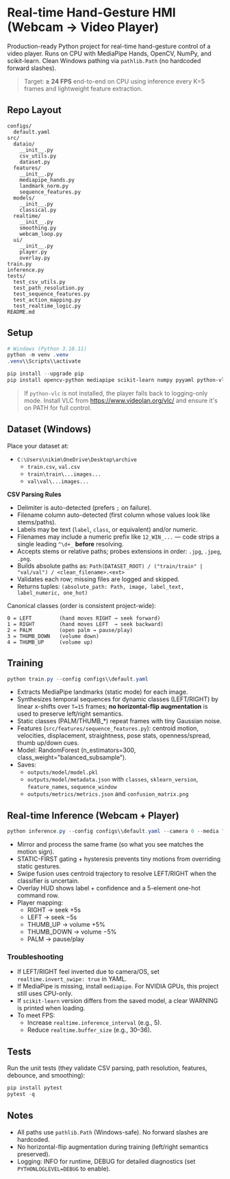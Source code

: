 # Real-time Hand-Gesture HMI (Webcam → Video Player)

Production-ready Python project for real-time hand-gesture control of a video player. Runs on CPU with MediaPipe Hands, OpenCV, NumPy, and scikit-learn. Clean Windows pathing via `pathlib.Path` (no hardcoded forward slashes).

> Target: **≥ 24 FPS** end-to-end on CPU using inference every K=5 frames and lightweight feature extraction.

## Repo Layout

```
configs/
  default.yaml
src/
  dataio/
    __init__.py
    csv_utils.py
    dataset.py
  features/
    __init__.py
    mediapipe_hands.py
    landmark_norm.py
    sequence_features.py
  models/
    __init__.py
    classical.py
  realtime/
    __init__.py
    smoothing.py
    webcam_loop.py
  ui/
    __init__.py
    player.py
    overlay.py
train.py
inference.py
tests/
  test_csv_utils.py
  test_path_resolution.py
  test_sequence_features.py
  test_action_mapping.py
  test_realtime_logic.py
README.md
```

## Setup

```powershell
# Windows (Python 3.10.11)
python -m venv .venv
.venv\\Scripts\\activate

pip install --upgrade pip
pip install opencv-python mediapipe scikit-learn numpy pyyaml python-vlc matplotlib
```

> If `python-vlc` is not installed, the player falls back to logging-only mode. Install VLC from https://www.videolan.org/vlc/ and ensure it's on PATH for full control.

## Dataset (Windows)

Place your dataset at:

- `C:\Users\nikim\OneDrive\Desktop\archive`
  - `train.csv`, `val.csv`
  - `train\train\...images...`
  - `val\val\...images...`

**CSV Parsing Rules**

- Delimiter is auto-detected (prefers `;` on failure).
- Filename column auto-detected (first column whose values look like stems/paths).
- Labels may be text (`label`, `class`, or equivalent) and/or numeric.
- Filenames may include a numeric prefix like `12_WIN_...` — code strips a single leading `^\d+_` **before** resolving.
- Accepts stems or relative paths; probes extensions in order: `.jpg`, `.jpeg`, `.png`.
- Builds absolute paths as: `Path(DATASET_ROOT) / ("train/train" | "val/val") / <clean_filename>.<ext>`
- Validates each row; missing files are logged and skipped.
- Returns tuples: `(absolute_path: Path, image, label_text, label_numeric, one_hot)`

Canonical classes (order is consistent project-wide):

```
0 = LEFT         (hand moves RIGHT → seek forward)
1 = RIGHT        (hand moves LEFT  → seek backward)
2 = PALM         (open palm → pause/play)
3 = THUMB_DOWN   (volume down)
4 = THUMB_UP     (volume up)
```

## Training

```powershell
python train.py --config configs\\default.yaml
```

- Extracts MediaPipe landmarks (static mode) for each image.
- Synthesizes temporal sequences for dynamic classes (LEFT/RIGHT) by linear x-shifts over `T=15` frames; **no horizontal-flip augmentation** is used to preserve left/right semantics.
- Static classes (PALM/THUMB_*) repeat frames with tiny Gaussian noise.
- Features (`src/features/sequence_features.py`): centroid motion, velocities, displacement, straightness, pose stats, openness/spread, thumb up/down cues.
- Model: RandomForest (n_estimators=300, class_weight="balanced_subsample").
- Saves:
  - `outputs/model/model.pkl`
  - `outputs/model/metadata.json` with `classes`, `sklearn_version`, `feature_names`, `sequence_window`
  - `outputs/metrics/metrics.json` and `confusion_matrix.png`

## Real-time Inference (Webcam + Player)

```powershell
python inference.py --config configs\\default.yaml --camera 0 --media "C:\\path\\to\\video.mp4"
```

- Mirror and process the same frame (so what you see matches the motion sign).
- STATIC-FIRST gating + hysteresis prevents tiny motions from overriding static gestures.
- Swipe fusion uses centroid trajectory to resolve LEFT/RIGHT when the classifier is uncertain.
- Overlay HUD shows label + confidence and a 5-element one-hot command row.
- Player mapping:
  - RIGHT  → seek +5s
  - LEFT   → seek −5s
  - THUMB_UP   → volume +5%
  - THUMB_DOWN → volume −5%
  - PALM   → pause/play

### Troubleshooting

- If LEFT/RIGHT feel inverted due to camera/OS, set `realtime.invert_swipe: true` in YAML.
- If MediaPipe is missing, install `mediapipe`. For NVIDIA GPUs, this project still uses CPU-only.
- If `scikit-learn` version differs from the saved model, a clear WARNING is printed when loading.
- To meet FPS:
  - Increase `realtime.inference_interval` (e.g., 5).
  - Reduce `realtime.buffer_size` (e.g., 30–36).

## Tests

Run the unit tests (they validate CSV parsing, path resolution, features, debounce, and smoothing):

```powershell
pip install pytest
pytest -q
```

## Notes

- All paths use `pathlib.Path` (Windows-safe). No forward slashes are hardcoded.
- No horizontal-flip augmentation during training (left/right semantics preserved).
- Logging: INFO for runtime, DEBUG for detailed diagnostics (set `PYTHONLOGLEVEL=DEBUG` to enable).
